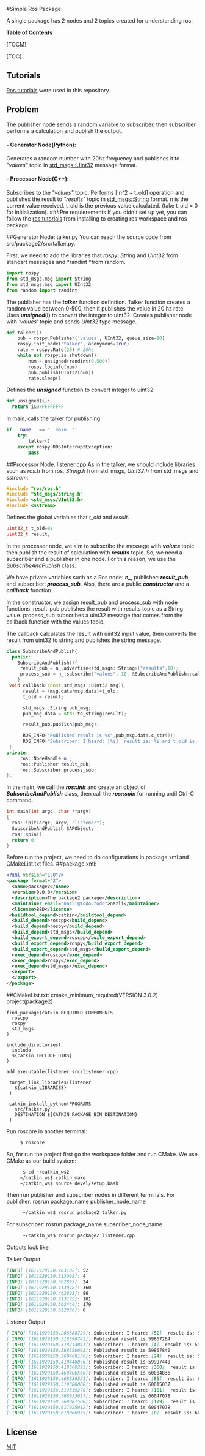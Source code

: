 #Simple Ros Package

A single package has 2 nodes and 2 topics created for understanding ros.

**Table of Contents**

[TOCM]

[TOC]

## Tutorials

[Ros tutorials](http://wiki.ros.org/ROS/Tutorials) were used in this repository.


## Problem
The publisher node sends a random variable to subscriber, then subscriber performs a calculation and publish the output.
#### - Generator Node(Python):
Generates a random number with 20hz frequency and publishes it to *"values"* topic in [std_msgs::UInt32](http://docs.ros.org/en/api/std_msgs/html/msg/UInt32.html) message format.

#### - Processor Node(C++):
Subscribes to the *"values"* topic. Performs [ n^2 + t_old] operation and publishes the result to *"results"* topic in [std_msgs::String](http://docs.ros.org/en/api/std_msgs/html/msg/String.html) format. 
n is the current value received. t_old is the previous value calculated. (take t_old = 0 for initialization).
###Pre requierements
If you didn't set up yet, you can follow the [ros tutorials](http://wiki.ros.org/ROS/Tutorials) from installing to creating ros workspace and ros package.

##Generator Node: talker.py
You can reach the source code from src/package2/src/talker.py.

First, we need to add the libraries that *rospy*, *String* and *UInt32* from standart messages and *randint *from random.
```python
import rospy
from std_msgs.msg import String
from std_msgs.msg import UInt32
from random import randint
```

The publisher has the ***talker*** function definition. Talker function creates a random value between 0-500, then it publishes the value in 20 hz rate. Uses ***unsigned*(i)** to convert the integer to uint32. Creates publisher node with *'values'* topic and sends *UInt32* type message.
```python
def talker():
    pub = rospy.Publisher('values', UInt32, queue_size=10)
    rospy.init_node('talker', anonymous=True)
    rate = rospy.Rate(20) # 20hz
    while not rospy.is_shutdown():
	    num = unsigned(randint(0,500))
        rospy.loginfo(num)
        pub.publish(UInt32(num))
        rate.sleep()
```
Defines the ***unsigned*** function to convert integer to uint32:
```python
def unsigned(i):
  return i&0xFFFFFFFF
```
In main, calls the talker for publishing:
```python
if __name__ == '__main__':
    try:
        talker()
    except rospy.ROSInterruptException:
        pass
```

##Processor Node: listener.cpp
As in the talker, we should include libraries such as *ros.h* from ros, *String.h* from std_msgs, *UInt32.h* from std_msgs and *sstream*.
```cpp
#include "ros/ros.h"
#include "std_msgs/String.h"
#include <std_msgs/UInt32.h>
#include <sstream>
```
Defines the global variables that *t_old* and *result*.
```cpp
uint32_t t_old=0;
uint32_t result;
```
In the processor node, we aim to subscribe the message with ***values*** topic then publish the result of calculation with ***results*** topic. So, we need a subscriber and a publisher in one node. For this reason, we use the *SubscribeAndPublish* class.

We have private variables such as a Ros node: ***n_***, publisher: ***result_pub***, and subscriber: ***process_sub***. Also, there are a public ***constructor*** and a ***callback*** function.

In the constructor, we assign result_pub and process_sub with node functions. result_pub publishes the result with results topic as a String value. process_sub subscribes a uint32 message that comes from the callback function with the values topic.

The callback calculates the result with uint32 input value, then converts the result from uint32 to string and publishes the string message.
```cpp
class SubscribeAndPublish{
  public:
    SubscribeAndPublish(){
     result_pub = n_.advertise<std_msgs::String>("results",10);
     process_sub = n_.subscribe("values", 10, &SubscribeAndPublish::callback, this);
    }
 void callback(const std_msgs::UInt32 msg){
	  result = (msg.data*msg.data)+t_old;
	  t_old = result;

	  std_msgs::String pub_msg;
	  pub_msg.data = std::to_string(result);

	  result_pub.publish(pub_msg);

	  ROS_INFO("Published result is %s",pub_msg.data.c_str());
	  ROS_INFO("Subscriber: I heard: [%i]  result is: %i and t_old is: %i", msg, result, t_old);
 }
private:
	 ros::NodeHandle n_;
	 ros::Publisher result_pub;
	 ros::Subscriber process_sub;
};
```

In the main, we call the ***ros::init*** and create an object of ***SubscribeAndPublish*** class, then call the ***ros::spin*** for running until Ctrl-C command.
```cpp
int main(int argc, char **argv)
{ 
  ros::init(argc, argv, "listener");
  SubscribeAndPublish SAPObject;
  ros::spin();
  return 0;
}
```

Before run the project, we need to do configurations in package.xml and CMakeList.txt files.
##package.xml:
```xml
<?xml version="1.0"?>
<package format="2">
  <name>package2</name>
  <version>0.0.0</version>
  <description>The package2 package</description>
  <maintainer email="nazli@todo.todo">nazli</maintainer>
  <license>BSD</license>
 <buildtool_depend>catkin</buildtool_depend>
  <build_depend>roscpp</build_depend>
  <build_depend>rospy</build_depend>
  <build_depend>std_msgs</build_depend>
  <build_export_depend>roscpp</build_export_depend>
  <build_export_depend>rospy</build_export_depend>
  <build_export_depend>std_msgs</build_export_depend>
  <exec_depend>roscpp</exec_depend>
  <exec_depend>rospy</exec_depend>
  <exec_depend>std_msgs</exec_depend>
  <export>
  </export>
</package>	

```

##CMakeList.txt:
    cmake_minimum_required(VERSION 3.0.2)
    project(package2)
    
    find_package(catkin REQUIRED COMPONENTS
      roscpp
      rospy
      std_msgs
    )
    
    include_directories(
      include
      ${catkin_INCLUDE_DIRS}
    )
    
    add_executable(listener src/listener.cpp)
    
     target_link_libraries(listener
       ${catkin_LIBRARIES}
     )
    
     catkin_install_python(PROGRAMS
       src/talker.py
       DESTINATION ${CATKIN_PACKAGE_BIN_DESTINATION}
     )


Run roscore in another terminal:
 ```bash
      $ roscore
```
So, for run the project first go the workspace folder and run CMake. We use CMake as our build system:
 ```bash
       $ cd ~/catkin_ws2
	  ~/catkin_ws$ catkin_make
	  ~/catkin_ws$ source devel/setup.bash
```
Then run publisher and subscriber nodes in different terminals.
For publisher: rosrun package_name publisher_node_name

```bash
      ~/catkin_ws$ rosrun package2 talker.py
```

For subscriber: rosrun package_name subscriber_node_name
```bash
      ~/catkin_ws$ rosrun package2 listener.cpp
```

Outputs look like:

Talker Output
```markdown
[INFO] [1611929150.263102]: 52
[INFO] [1611929150.313098]: 4
[INFO] [1611929150.362895]: 24
[INFO] [1611929150.413078]: 360
[INFO] [1611929150.462891]: 86
[INFO] [1611929150.513175]: 101
[INFO] [1611929150.563444]: 179
[INFO] [1611929150.612836]: 0

```

Listener Output
```markdown
[ INFO] [1611929150.268580729]: Subscriber: I heard: [52]  result is: 59867248 and t_old is: 59867248
[ INFO] [1611929150.318590742]: Published result is 59867264
[ INFO] [1611929150.318714041]: Subscriber: I heard: [4]  result is: 59867264 and t_old is: 59867264
[ INFO] [1611929150.368350093]: Published result is 59867840
[ INFO] [1611929150.368469136]: Subscriber: I heard: [24]  result is: 59867840 and t_old is: 59867840
[ INFO] [1611929150.418440076]: Published result is 59997440
[ INFO] [1611929150.418560293]: Subscriber: I heard: [360]  result is: 59997440 and t_old is: 59997440
[ INFO] [1611929150.468406560]: Published result is 60004836
[ INFO] [1611929150.468530531]: Subscriber: I heard: [86]  result is: 60004836 and t_old is: 60004836
[ INFO] [1611929150.519380008]: Published result is 60015037
[ INFO] [1611929150.519519270]: Subscriber: I heard: [101]  result is: 60015037 and t_old is: 60015037
[ INFO] [1611929150.568933617]: Published result is 60047078
[ INFO] [1611929150.569081508]: Subscriber: I heard: [179]  result is: 60047078 and t_old is: 60047078
[ INFO] [1611929150.617925912]: Published result is 60047078
[ INFO] [1611929150.618066935]: Subscriber: I heard: [0]  result is: 60047078 and t_old is: 60047078

```


## License
[MIT](https://choosealicense.com/licenses/mit/)

